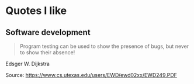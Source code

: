 # Quotes I like

## Software development

> Program testing can be used to show the presence of bugs, but never to show their absence!

Edsger W. Dijkstra

Source: https://www.cs.utexas.edu/users/EWD/ewd02xx/EWD249.PDF

